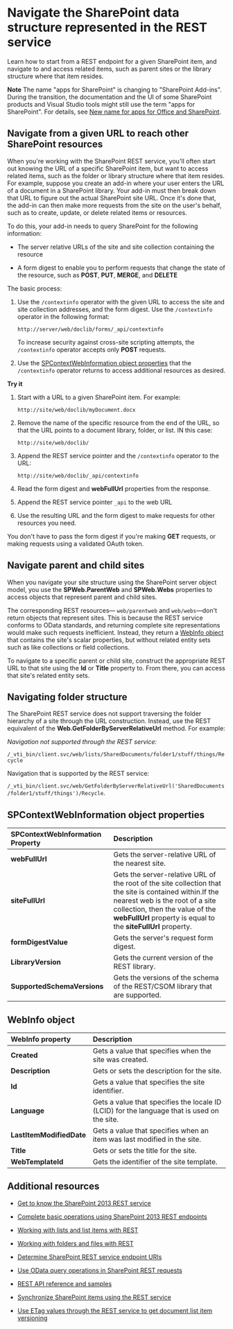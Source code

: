 
# Navigate the SharePoint data structure represented in the REST service
Learn how to start from a REST endpoint for a given SharePoint item, and navigate to and access related items, such as parent sites or the library structure where that item resides. 
 

 **Note**  The name "apps for SharePoint" is changing to "SharePoint Add-ins". During the transition, the documentation and the UI of some SharePoint products and Visual Studio tools might still use the term "apps for SharePoint". For details, see  [New name for apps for Office and SharePoint](new-name-for-apps-for-sharepoint.md#bk_newname).
 


## Navigate from a given URL to reach other SharePoint resources

When you're working with the SharePoint REST service, you'll often start out knowing the URL of a specific SharePoint item, but want to access related items, such as the folder or library structure where that item resides. For example, suppose you create an add-in where your user enters the URL of a document in a SharePoint library. Your add-in must then break down that URL to figure out the actual SharePoint site URL. Once it's done that, the add-in can then make more requests from the site on the user's behalf, such as to create, update, or delete related items or resources. 
 

 
To do this, your add-in needs to query SharePoint for the following information:
 

 

- The server relative URLs of the site and site collection containing the resource
    
 
- A form digest to enable you to perform requests that change the state of the resource, such as  **POST**,  **PUT**,  **MERGE**, and  **DELETE**
    
 
The basic process:
 

 

1. Use the  `/contextinfo` operator with the given URL to access the site and site collection addresses, and the form digest. Use the `/contextinfo` operator in the following format:
    
     `http://server/web/doclib/forms/_api/contextinfo`
    
    To increase security against cross-site scripting attempts, the  `/contextinfo` operator accepts only **POST** requests.
    
 
2. Use the  [SPContextWebInformation object properties](#bk_props) that the `/contextinfo` operator returns to access additional resources as desired.
    
 
 **Try it**
 

 

1. Start with a URL to a given SharePoint item. For example:
    
     `http://site/web/doclib/myDocument.docx`
    
 
2. Remove the name of the specific resource from the end of the URL, so that the URL points to a document library, folder, or list. IN this case:
    
     `http://site/web/doclib/`
    
 
3. Append the REST service pointer and the  `/contextinfo` operator to the URL:
    
     `http://site/web/doclib/_api/contextinfo`
    
 
4. Read the form digest and  **webFullUrl** properties from the response.
    
 
5. Append the REST service pointer  `_api` to the web URL
    
 
6. Use the resulting URL and the form digest to make requests for other resources you need.
    
 
You don't have to pass the form digest if you're making  **GET** requests, or making requests using a validated OAuth token.
 

 

## Navigate parent and child sites
<a name="bk_sites"> </a>

When you navigate your site structure using the SharePoint server object model, you use the  **SPWeb.ParentWeb** and **SPWeb.Webs** properties to access objects that represent parent and child sites.
 

 
The corresponding REST resources— `web/parentweb` and `web/webs`—don't return objects that represent sites. This is because the REST service conforms to OData standards, and returning complete site representations would make such requests inefficient. Instead, they return a  [WebInfo object ](#bk_webinfo) that contains the site's scalar properties, but without related entity sets such as like collections or field collections.
 

 
To navigate to a specific parent or child site, construct the appropriate REST URL to that site using the  **Id** or **Title** property to. From there, you can access that site's related entity sets.
 

 

## Navigating folder structure
<a name="bk_folders"> </a>

The SharePoint REST service does not support traversing the folder hierarchy of a site through the URL construction. Instead, use the REST equivalent of the  **Web.GetFolderByServerRelativeUrl** method. For example:
 

 
 *Navigation not supported through the REST service:* 
 

 
 `/_vti_bin/client.svc/web/lists/SharedDocuments/folder1/stuff/things/Recycle`
 

 
Navigation that is supported by the REST service: 
 

 
 `/_vti_bin/client.svc/web/GetFolderByServerRelativeUrl('SharedDocuments/folder1/stuff/things')/Recycle`.
 

 

## SPContextWebInformation object properties
<a name="bk_props"> </a>



|**SPContextWebInformation Property**|**Description**|
|:-----|:-----|
|**webFullUrl**|Gets the server-relative URL of the nearest site.|
|**siteFullUrl**|Gets the server-relative URL of the root of the site collection that the site is contained within.If the nearest web is the root of a site collection, then the value of the  **webFullUrl** property is equal to the **siteFullUrl** property.|
|**formDigestValue**|Gets the server's request form digest.|
|**LibraryVersion**|Gets the current version of the REST library.|
|**SupportedSchemaVersions**|Gets the versions of the schema of the REST/CSOM library that are supported.|

## WebInfo object
<a name="bk_webinfo"> </a>



|**WebInfo property**|**Description**|
|:-----|:-----|
|**Created**|Gets a value that specifies when the site was created.|
|**Description**|Gets or sets the description for the site.|
|**Id**|Gets a value that specifies the site identifier.|
|**Language**|Gets a value that specifies the locale ID (LCID) for the language that is used on the site.|
|**LastItemModifiedDate**|Gets a value that specifies when an item was last modified in the site.|
|**Title**|Gets or sets the title for the site.|
|**WebTemplateId**|Gets the identifier of the site template.|

## Additional resources
<a name="bk_addresources"> </a>


-  [Get to know the SharePoint 2013 REST service](get-to-know-the-sharepoint-2013-rest-service.md)
    
 
-  [Complete basic operations using SharePoint 2013 REST endpoints](complete-basic-operations-using-sharepoint-2013-rest-endpoints.md)
    
 
-  [Working with lists and list items with REST](working-with-lists-and-list-items-with-rest.md)
    
 
-  [Working with folders and files with REST](working-with-folders-and-files-with-rest.md)
    
 
-  [Determine SharePoint REST service endpoint URIs](determine-sharepoint-rest-service-endpoint-uris.md)
    
 
-  [Use OData query operations in SharePoint REST requests](use-odata-query-operations-in-sharepoint-rest-requests.md)
    
 
-  [REST API reference and samples](http://msdn.microsoft.com/library/rest-api-reference-and-samples%28Office.15%29.aspx)
    
 
-  [Synchronize SharePoint items using the REST service](synchronize-sharepoint-items-using-the-rest-service.md)
    
 
-  [Use ETag values through the REST service to get document list item versioning](http://msdn.microsoft.com/library/5f7e0579-46b7-44ab-b3b4-cdbc622dcd98%28Office.15%29.aspx)
    
 

 

 

